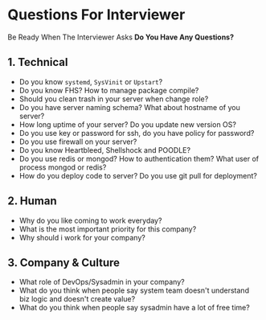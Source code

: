 Questions For Interviewer
=========================

Be Ready When The Interviewer Asks __Do You Have Any Questions?__

## 1. Technical

- Do you know `systemd`, `SysVinit` or `Upstart`?
- Do you know FHS? How to manage package compile?
- Should you clean trash in your server when change role?
- Do you have server naming schema? What about hostname of you server?
- How long uptime of your server? Do you update new version OS?
- Do you use key or password for ssh, do you have policy for password?
- Do you use firewall on your server?
- Do you know Heartbleed, Shellshock and POODLE?
- Do you use redis or mongod? How to authentication them? What user of process mongod or redis?
- How do you deploy code to server? Do you use git pull for deployment?

## 2. Human

- Why do you like coming to work everyday?
- What is the most important priority for this company?
- Why should i work for your company?

## 3. Company & Culture

- What role of DevOps/Sysadmin in your company?
- What do you think when people say system team doesn't understand biz logic and doesn't create value?
- What do you think when people say sysadmin have a lot of free time?
